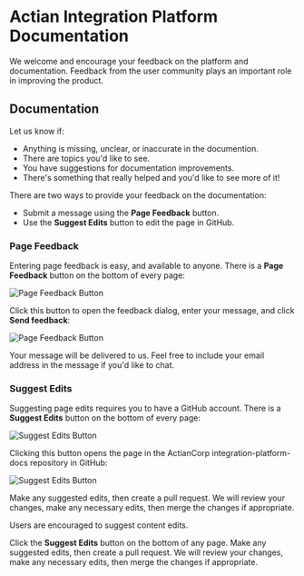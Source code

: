 # Actian Integration Platform Documentation

We welcome and encourage your feedback on the platform and documentation. Feedback from the user community plays an important role in improving the product.

## Documentation

Let us know if:

* Anything is missing, unclear, or inaccurate in the documention. 
* There are topics you'd like to see.
* You have suggestions for documentation improvements.
* There's something that really helped and you'd like to see more of it!

There are two ways to provide your feedback on the documentation: 

* Submit a message using the **Page Feedback** button.
* Use the **Suggest Edits** button to edit the page in GitHub.

### Page Feedback

Entering page feedback is easy, and available to anyone. There is a **Page Feedback** button on the bottom of every page:

  ![Page Feedback Button](/img/Feedback-Button.png)

Click this button to open the feedback dialog, enter your message, and click **Send feedback**:

  ![Page Feedback Button](/img/Feedback-Dialog.png)

Your message will be delivered to us. Feel free to include your email address in the message if you'd like to chat.

### Suggest Edits

Suggesting page edits requires you to have a GitHub account. There is a **Suggest Edits** button on the bottom of every page:

  ![Suggest Edits Button](/img/Suggest-Edits-Button.png)

Clicking this button opens the page in the ActianCorp integration-platform-docs repository in GitHub:

  ![Suggest Edits Button](/img/GitHub-Repo.png)

Make any suggested edits, then create a pull request. We will review your changes, make any necessary edits, then merge the changes if appropriate.


Users are encouraged to suggest content edits.

Click the **Suggest Edits** button on the bottom of any page. Make any suggested edits, then create a pull request. We will review your changes, make any necessary edits, then merge the changes if appropriate.

